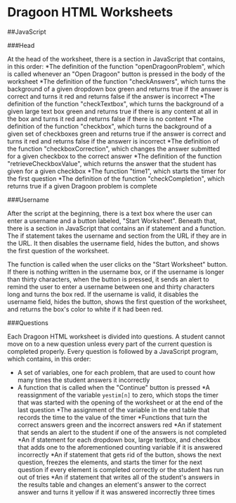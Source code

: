 Dragoon HTML Worksheets
=======================

##JavaScript

###Head

At the head of the worksheet, there is a section in JavaScript that contains, in this order:
*The definition of the function "openDragoonProblem", which is called whenever an "Open Dragoon" button is pressed in the body of the worksheet
*The definition of the function "checkAnswers", which turns the background of a given dropdown box green and returns true if the answer is correct and turns it red and returns false if the answer is incorrect
*The definition of the function "checkTextbox", which turns the background of a given large text box green and returns true if there is any content at all in the box and turns it red and returns false if there is no content
*The definition of the function "checkbox", which turns the background of a given set of checkboxes green and returns true if the answer is correct and turns it red and returns false if the answerr is incorrect
*The definition of the function "checkboxCorrection", which changes the answer submitted for a given checkbox to the correct answer
*The definition of the function "retrieveCheckboxValue", which returns the answer that the student has given for a given checkbox
*The function "time1", which starts the timer for the first question
*The definition of the function "checkCompletion", which returns true if a given Dragoon problem is complete


###Username

After the script at the beginning, there is a text box where the user can enter a username and a button labeled, "Start Worksheet". Beneath that, there is a section in JavaScript that contains an if statement and a function. The if statement takes the username and section from the URL if they are in the URL. It then disables the username field, hides the button, and shows the first question of the worksheet.

The function is called when the user clicks on the "Start Worksheet" button. If there is nothing written in the username box, or if the username is longer than thirty characters, when the button is pressed, it sends an alert to remind the user to enter a username between one and thirty characters long and turns the box red. If the username is valid, it disables the username field, hides the button, shows the first question of the worksheet, and returns the box's color to white if it had been red.

###Questions

Each Dragoon HTML worksheet is divided into questions. A student cannot move on to a new question unless every part of the current question is completed properly. Every question is followed by a JavaScript program, which contains, in this order:
* A set of variables, one for each problem, that are used to count how many times the student answers it incorrectly
* A function that is called when the "Continue" button is pressed
  *A reassignment of the variable `yestim[n]` to zero, which stops the timer that was started with the opening of the worksheet or at the end of the last question
  *The assignment of the variable in the end table that records the time to the value of the timer
  *Functions that turn the correct answers green and the incorrect answers red
  *An if statement that sends an alert to the student if one of the answers is not completed
  *An if statement for each dropdown box, large textbox, and checkbox that adds one to the aforementioned counting variable if it is answered incorrectly
  *An if statement that gets rid of the button, shows the next question, freezes the elements, and starts the timer for the next question if every element is completed correctly or the student has run out of tries
  *An if statement that writes all of the student's answers in the results table and changes an element's answer to the correct answer and turns it yellow if it was answered incorrectly three times